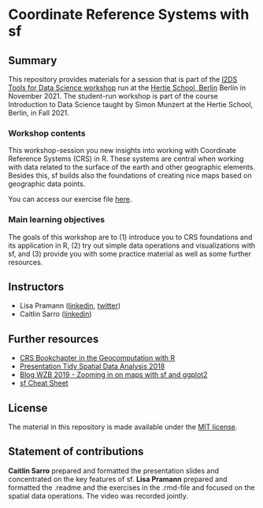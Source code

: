 # Coordinate Reference Systems with sf 


## Summary

This repository provides materials for a session that is part of the [I2DS Tools for Data Science workshop](https://github.com/intro-to-data-science-21-workshop) run at the [Hertie School, Berlin](https://www.hertie-school.org/en/) Berlin in November 2021. The student-run workshop is part of the course Introduction to Data Science taught by Simon Munzert at the Hertie School, Berlin, in Fall 2021.

### Workshop contents

This workshop-session you new insights into working with Coordinate Reference Systems (CRS) in R. These systems are central when working with data related to the surface of the earth and other geographic elements. Besides this, sf builds also the foundations of creating nice maps based on geographic data points.

You can access our exercise file [here](https://rawcdn.githack.com/intro-to-data-science-21-workshop/15-LisaPramann-CSR-with-sf/a564a915c14c049c448f8f93c5aa230506466050/02_workshop_exercise/crs_sf_workshop_exercises.html). 

### Main learning objectives

The goals of this workshop are to 
(1) introduce you to CRS foundations and its application in R, 
(2) try out simple data operations and visualizations with sf, and 
(3) provide you with some practice material as well as some further resources.


## Instructors

- Lisa Pramann ([linkedin](https://www.linkedin.com/in/lisa-pramann), [twitter](https://twitter.com/pramannlisa))
- Caitlin Sarro ([linkedin](https://www.linkedin.com/in/caitlinsarro/))


## Further resources

- [CRS Bookchapter in the Geocomputation with R](https://geocompr.robinlovelace.net/spatial-class.html#crs-intro)
- [Presentation Tidy Spatial Data Analysis 2018](https://edzer.github.io/rstudio_conf/#1)
- [Blog WZB 2019 - Zooming in on maps with sf and ggplot2](https://datascience.blog.wzb.eu/2019/04/30/zooming-in-on-maps-with-sf-and-ggplot2/)
- [sf Cheat Sheet](https://github.com/rstudio/cheatsheets/blob/master/sf.pdf)



## License

The material in this repository is made available under the [MIT license](http://opensource.org/licenses/mit-license.php). 

## Statement of contributions

**Caitlin Sarro** prepared and formatted the presentation slides and concentrated on the key features of sf. 
**Lisa Pramann** prepared and formatted the .readme and the exercises in the .rmd-file and focused on the spatial data operations. 
The video was recorded jointly. 
